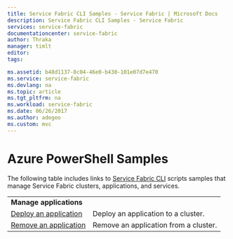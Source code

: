```yaml
---
title: Service Fabric CLI Samples - Service Fabric | Microsoft Docs
description: Service Fabric CLI Samples - Service Fabric
services: service-fabric
documentationcenter: service-fabric
author: Thraka
manager: timlt
editor: 
tags: 

ms.assetid: b48d1137-8c04-46e0-b430-101e07d7e470
ms.service: service-fabric
ms.devlang: na
ms.topic: article
ms.tgt_pltfrm: na
ms.workload: service-fabric
ms.date: 06/26/2017
ms.author: adegeo
ms.custom: mvc
---
```

# Azure PowerShell Samples

The following table includes links to [Service Fabric CLI](service-fabric-cli.md) scripts samples that manage Service Fabric clusters, applications, and services.

| | |
|-|-|
| **Manage applications** ||
| [Deploy an application](./scripts/cli-deploy-application.md)| Deploy an application to a cluster.|
| [Remove an application](./scripts/cli-remove-application.md)| Remove an application from a cluster.|
